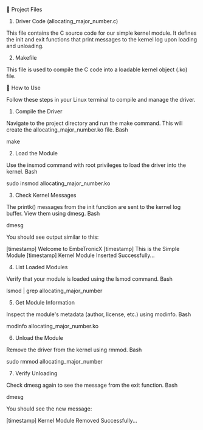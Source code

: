 📂 Project Files

1. Driver Code (allocating_major_number.c)

This file contains the C source code for our simple kernel module. It defines the init and exit functions that print messages to the kernel log upon loading and unloading.

2. Makefile

This file is used to compile the C code into a loadable kernel object (.ko) file.

🚀 How to Use

Follow these steps in your Linux terminal to compile and manage the driver.

1. Compile the Driver

Navigate to the project directory and run the make command. This will create the allocating_major_number.ko file.
Bash

make

2. Load the Module

Use the insmod command with root privileges to load the driver into the kernel.
Bash

sudo insmod allocating_major_number.ko

3. Check Kernel Messages

The printk() messages from the init function are sent to the kernel log buffer. View them using dmesg.
Bash

dmesg

You should see output similar to this:

[timestamp] Welcome to EmbeTronicX
[timestamp] This is the Simple Module
[timestamp] Kernel Module Inserted Successfully...

4. List Loaded Modules

Verify that your module is loaded using the lsmod command.
Bash

lsmod | grep allocating_major_number

5. Get Module Information

Inspect the module's metadata (author, license, etc.) using modinfo.
Bash

modinfo allocating_major_number.ko

6. Unload the Module

Remove the driver from the kernel using rmmod.
Bash

sudo rmmod allocating_major_number

7. Verify Unloading

Check dmesg again to see the message from the exit function.
Bash

dmesg

You should see the new message:

[timestamp] Kernel Module Removed Successfully...
